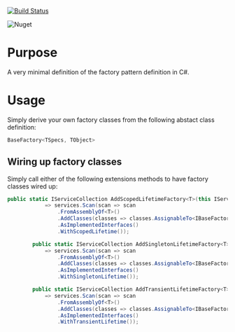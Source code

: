 [![Build Status](https://dev.azure.com/simcoeai/ArchitectureLibrary/_apis/build/status/SimcoeAI.factory?branchName=main)](https://dev.azure.com/simcoeai/ArchitectureLibrary/_build/latest?definitionId=17&branchName=main)

![Nuget](https://img.shields.io/nuget/v/SimcoeAI.Abstractions.Factory?color=cc)

# Purpose
A very minimal definition of the factory pattern definition in C#.

# Usage
Simply derive your own factory classes from the following abstact class definition:

```csharp
BaseFactory<TSpecs, TObject>
```
## Wiring up factory classes

Simply call either of the following extensions methods to have factory classes wired up:

```csharp
public static IServiceCollection AddScopedLifetimeFactory<T>(this IServiceCollection services)
			=> services.Scan(scan => scan
				.FromAssemblyOf<T>()
				.AddClasses(classes => classes.AssignableTo<IBaseFactory>())
				.AsImplementedInterfaces()
				.WithScopedLifetime());

		public static IServiceCollection AddSingletonLifetimeFactory<T>(this IServiceCollection services)
			=> services.Scan(scan => scan
				.FromAssemblyOf<T>()
				.AddClasses(classes => classes.AssignableTo<IBaseFactory>())
				.AsImplementedInterfaces()
				.WithSingletonLifetime());

		public static IServiceCollection AddTransientLifetimeFactory<T>(this IServiceCollection services)
			=> services.Scan(scan => scan
				.FromAssemblyOf<T>()
				.AddClasses(classes => classes.AssignableTo<IBaseFactory>())
				.AsImplementedInterfaces()
				.WithTransientLifetime());
  ```
